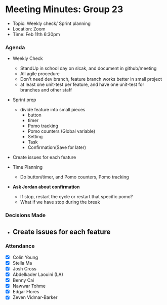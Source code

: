 # Meeting Minutes: Group 23
- Topic: Weekly check/ Sprint planning
- Location: Zoom
- Time: Feb 11th 6:30pm

### Agenda
- Weekly Check
    - StandUp in school day on slcak, and document in github/meeting
    - All agile procedure
    - Don't need dev branch, feature branch works better in small project
    - at least one unit-test per feature, and have one unit-test for branches and other staff
- Sprint prep
  - divide feature into small pieces
    - button
    - timer
    - Pomo tracking
    - Pomo counters (Global variable)
    - Setting
    - Task
    - Confirmation(Save for later)

- Create issues for each feature

- Time Planning
  - Do button/timer, and Pomo counters, Pomo tracking

- **Ask Jordan about confirmation**
  - If stop, restart the cycle or restart that specific pomo?
  - What if we have stop during the break

### Decisions Made
- Create issues for each feature
    - 

### Attendance
- [x] Colin Young
- [x] Stella Ma
- [x] Josh Cross
- [x] Abdelkader Laouini (LA)
- [x] Benny Cai
- [x] Nawwar Tohme
- [x] Edgar Flores
- [x] Zeven Vidmar-Barker
